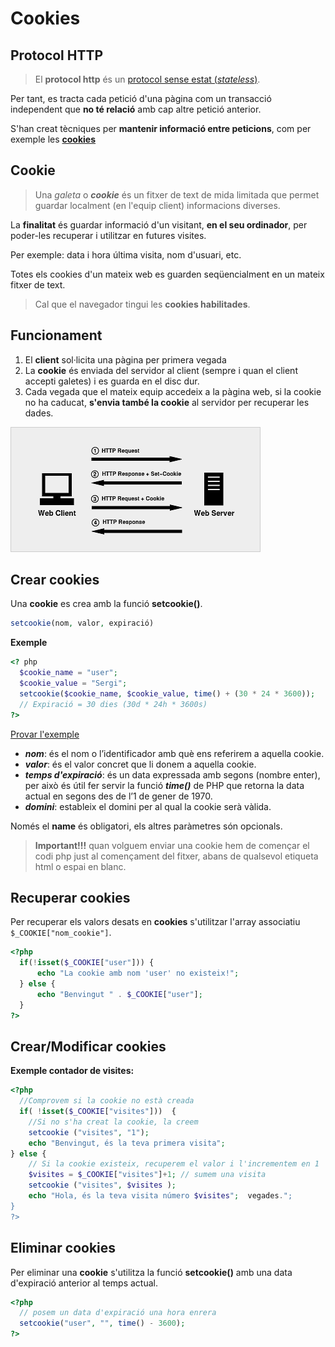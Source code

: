 <!-- notoc -->

# Cookies

## Protocol HTTP

> El  **protocol http** és un [protocol sense estat (*stateless*)](https://es.wikipedia.org/wiki/Protocolo_sin_estado).

Per tant, es tracta cada petició d'una pàgina com un transacció independent que **no té relació** amb cap altre petició anterior.

S'han creat tècniques per **mantenir informació entre peticions**, com per exemple les [**cookies**](http://php.net/manual/es/features.cookies.php)

## Cookie

> Una *galeta* o ***cookie*** és un fitxer de text de mida limitada que permet guardar localment (en l'equip client) informacions diverses.

La **finalitat** és guardar informació d'un visitant, **en el seu ordinador**, per poder-les recuperar i utilitzar en futures visites.
 
Per exemple: data i hora última visita, nom d'usuari, etc.

Totes els cookies d'un mateix web es guarden seqüencialment en un mateix fitxer de text.

> Cal que el navegador tingui les **cookies habilitades**.

## Funcionament

1. El **client** sol·licita una pàgina per primera vegada
2. La **cookie** és enviada del servidor al client (sempre i quan el client accepti galetes) i es guarda en el disc dur.
3. Cada vegada que el mateix equip accedeix a la pàgina web, si la cookie no ha caducat, **s'envia també la cookie** al servidor per recuperar les dades.

![](/assets/php-cookies.png)

## Crear cookies

Una **cookie** es crea amb la funció **setcookie()**.

```php
setcookie(nom, valor, expiració)
```

**Exemple**

```php
<? php
  $cookie_name = "user";
  $cookie_value = "Sergi";
  setcookie($cookie_name, $cookie_value, time() + (30 * 24 * 3600)); 
  // Expiració = 30 dies (30d * 24h * 3600s)
?>
```

[Provar l'exemple](https://www.w3schools.com/php/showphp.asp?filename=demo_cookie1)

*  **_nom_**: és el nom o l’identificador amb què ens referirem a aquella cookie.
*  **_valor_**: és el valor concret que li donem a aquella cookie.
*  **_temps d'expiració_**: és un data expressada amb segons (nombre enter), per això és útil fer servir la funció **_time()_** de PHP que retorna la data actual en segons des de l’1 de gener de 1970.
* **_domini_**: estableix el domini per al qual la cookie serà vàlida.

Només el **name** és obligatori, els altres paràmetres són opcionals.

> **Important!!!** quan volguem enviar una cookie hem de començar el codi php just al començament del fitxer, abans de qualsevol etiqueta html o espai en blanc.

## Recuperar cookies

Per recuperar els valors desats en **cookies** s'utilitzar l'array associatiu `$_COOKIE["nom_cookie"]`.

```php
<?php
  if(!isset($_COOKIE["user"])) {
      echo "La cookie amb nom 'user' no existeix!";
  } else {
      echo "Benvingut " . $_COOKIE["user"];
  }
?>
```

## Crear/Modificar cookies

**Exemple contador de visites:**

```php
<?php 
  //Comprovem si la cookie no està creada
  if( !isset($_COOKIE["visites"]))  { 
    //Si no s'ha creat la cookie, la creem
    setcookie ("visites", "1"); 
    echo "Benvingut, és la teva primera visita";
} else { 
    // Si la cookie existeix, recuperem el valor i l'incrementem en 1
    $visites = $_COOKIE["visites"]+1; // sumem una visita
    setcookie ("visites", $visites ); 
    echo "Hola, és la teva visita número $visites";  vegades.";
}
?>
```

## Eliminar cookies

Per eliminar una **cookie** s'utilitza la funció **setcookie()** amb una data d'expiració anterior al temps actual.

```php
<?php
  // posem un data d'expiració una hora enrera
  setcookie("user", "", time() - 3600);
?>
```


